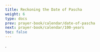 ```yaml
---
title: Reckoning the Date of Pascha
weight: 6
type: docs
prev: prayer-book/calendar/date-of-pascha
next: prayer-book/calendar/100-years
toc: false
---
```


.
